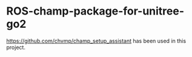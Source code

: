 # ROS-champ-package-for-unitree-go2

https://github.com/chvmp/champ_setup_assistant has been used in this project.
